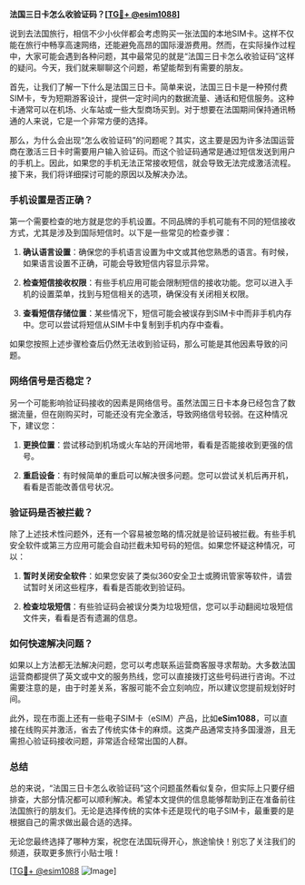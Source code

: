 **法国三日卡怎么收验证码？[[TG💪+ @esim1088](https://t.me/s/esim1088)]**

说到去法国旅行，相信不少小伙伴都会考虑购买一张法国的本地SIM卡。这样不仅能在旅行中畅享高速网络，还能避免高昂的国际漫游费用。然而，在实际操作过程中，大家可能会遇到各种问题，其中最常见的就是“法国三日卡怎么收验证码”这样的疑问。今天，我们就来聊聊这个问题，希望能帮到有需要的朋友。

首先，让我们了解一下什么是法国三日卡。简单来说，法国三日卡是一种预付费SIM卡，专为短期游客设计，提供一定时间内的数据流量、通话和短信服务。这种卡通常可以在机场、火车站或一些大型商场买到。对于想要在法国期间保持通讯畅通的人来说，它是一个非常方便的选择。

那么，为什么会出现“怎么收验证码”的问题呢？其实，这主要是因为许多法国运营商在激活三日卡时需要用户输入验证码。而这个验证码通常是通过短信发送到用户的手机上。因此，如果您的手机无法正常接收短信，就会导致无法完成激活流程。接下来，我们将详细探讨可能的原因以及解决办法。

### 手机设置是否正确？

第一个需要检查的地方就是您的手机设置。不同品牌的手机可能有不同的短信接收方式，尤其是涉及到国际短信时。以下是一些常见的检查步骤：

1. **确认语言设置**：确保您的手机语言设置为中文或其他您熟悉的语言。有时候，如果语言设置不正确，可能会导致短信内容显示异常。
   
2. **检查短信接收权限**：有些手机应用可能会限制短信的接收功能。您可以进入手机的设置菜单，找到与短信相关的选项，确保没有关闭相关权限。

3. **查看短信存储位置**：某些情况下，短信可能会被误存到SIM卡中而非手机内存中。您可以尝试将短信从SIM卡中复制到手机内存中查看。

如果您按照上述步骤检查后仍然无法收到验证码，那么可能是其他因素导致的问题。

### 网络信号是否稳定？

另一个可能影响验证码接收的因素是网络信号。虽然法国三日卡本身已经包含了数据流量，但在刚购买时，可能还没有完全激活，导致网络信号较弱。在这种情况下，建议您：

1. **更换位置**：尝试移动到机场或火车站的开阔地带，看看是否能接收到更强的信号。
   
2. **重启设备**：有时候简单的重启可以解决很多问题。您可以尝试关机后再开机，看看是否能改善信号状况。

### 验证码是否被拦截？

除了上述技术性问题外，还有一个容易被忽略的情况就是验证码被拦截。有些手机安全软件或第三方应用可能会自动拦截未知号码的短信。如果您怀疑这种情况，可以：

1. **暂时关闭安全软件**：如果您安装了类似360安全卫士或腾讯管家等软件，请尝试暂时关闭这些程序，看看是否能收到验证码。
   
2. **检查垃圾短信**：有些验证码会被误分类为垃圾短信，您可以手动翻阅垃圾短信文件夹，看看是否有遗漏的信息。

### 如何快速解决问题？

如果以上方法都无法解决问题，您可以考虑联系运营商客服寻求帮助。大多数法国运营商都提供了英文或中文的服务热线，您可以直接拨打这些号码进行咨询。不过需要注意的是，由于时差关系，客服可能不会立刻响应，所以建议您提前规划好时间。

此外，现在市面上还有一些电子SIM卡（eSIM）产品，比如**eSim1088**，可以直接在线购买并激活，省去了传统实体卡的麻烦。这类产品通常支持多国漫游，且无需担心验证码接收问题，非常适合经常出国的人群。

### 总结

总的来说，“法国三日卡怎么收验证码”这个问题虽然看似复杂，但实际上只要仔细排查，大部分情况都可以顺利解决。希望本文提供的信息能够帮助到正在准备前往法国旅行的朋友们。无论是选择传统的实体卡还是现代的电子SIM卡，最重要的是根据自己的需求做出最合适的选择。

无论您最终选择了哪种方案，祝您在法国玩得开心，旅途愉快！别忘了关注我们的频道，获取更多旅行小贴士哦！

[[TG💪+ @esim1088](https://t.me/s/esim1088) ![Image](https://i.postimg.cc/4NQfJmqS/Snipaste-2025-05-13-00-14-12.png)]